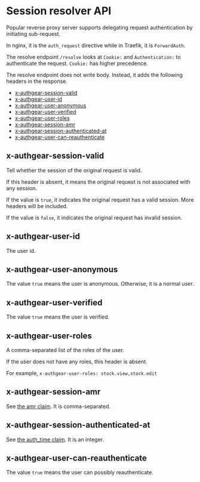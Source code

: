 # Session resolver API

Popular reverse proxy server supports delegating request authentication by initiating sub-request.

In nginx, it is the `auth_request` directive while in Traefik, it is `ForwardAuth`.

The resolve endpoint `/resolve` looks at `Cookie:` and `Authentication:` to authenticate the request. `Cookie:` has higher precedence.

The resolve endpoint does not write body. Instead, it adds the following headers in the response.

- [x-authgear-session-valid](#x-authgear-session-valid)
- [x-authgear-user-id](#x-authgear-user-id)
- [x-authgear-user-anonymous](#x-authgear-user-anonymous)
- [x-authgear-user-verified](#x-authgear-user-verified)
- [x-authgear-user-roles](#x-authgear-user-roles)
- [x-authgear-session-amr](#x-authgear-session-amr)
- [x-authgear-session-authenticated-at](#x-authgear-session-authenticated-at)
- [x-authgear-user-can-reauthenticate](#x-authgear-user-can-reauthenticate)

## x-authgear-session-valid

Tell whether the session of the original request is valid.

If this header is absent, it means the original request is not associated with any session.

If the value is `true`, it indicates the original request has a valid session. More headers will be included.

If the value is `false`, it indicates the original request has invalid session.

## x-authgear-user-id

The user id.

## x-authgear-user-anonymous

The value `true` means the user is anonymous. Otherwise, it is a normal user.

## x-authgear-user-verified

The value `true` means the user is verified.

## x-authgear-user-roles

A comma-separated list of the roles of the user.

If the user does not have any roles, this header is absent.

For example, `x-authgear-user-roles: stock.view,stock.edit`

## x-authgear-session-amr

See [the amr claim](./oidc.md#amr). It is comma-separated.

## x-authgear-session-authenticated-at

See [the auth_time claim](./oidc.md#auth_time). It is an integer.

## x-authgear-user-can-reauthenticate

The value `true` means the user can possibly reauthenticate.
